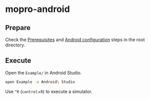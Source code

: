 # mopro-android

## Prepare

<!--TODO: If the monorepo is seperated, update this-->

Check the [Prerequisites](../README.md#prerequisites) and [Android configuration](../README.md#android-configuration) steps in the root directory.

## Execute

Open the `Example/` in Android Studio.

```sh
open Example -a Android\ Studio
```

Use `^R` (`control`+`R`) to execute a simulator.